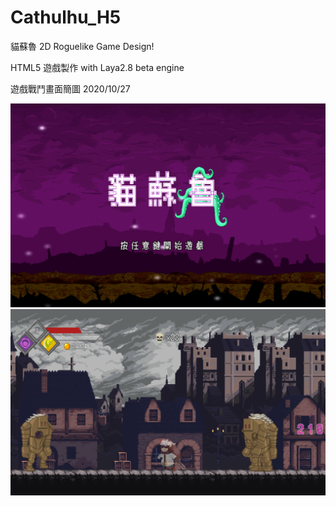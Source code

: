 # Cathulhu_H5

貓蘇魯 2D Roguelike Game Design!

HTML5 遊戲製作 with Laya2.8 beta engine

遊戲戰鬥畫面簡圖 2020/10/27

![image](https://github.com/NeeeeT/Cathulhu_H5/blob/master/title.jpg)
![image](https://github.com/NeeeeT/Cathulhu_H5/blob/master/title2.png)
